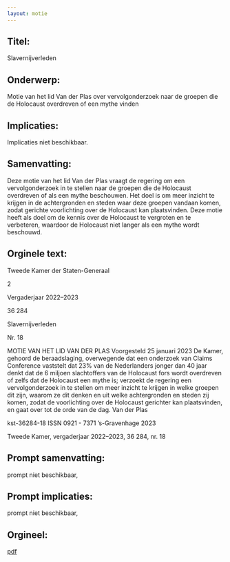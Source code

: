 ```yaml
---
layout: motie
---
```

## Titel:
Slavernijverleden
## Onderwerp:
Motie van het lid Van der Plas over vervolgonderzoek naar de groepen die de Holocaust overdreven of een mythe vinden 
## Implicaties:
Implicaties niet beschikbaar.
## Samenvatting:

Deze motie van het lid Van der Plas vraagt de regering om een vervolgonderzoek in te stellen naar de groepen die de Holocaust overdreven of als een mythe beschouwen. Het doel is om meer inzicht te krijgen in de achtergronden en steden waar deze groepen vandaan komen, zodat gerichte voorlichting over de Holocaust kan plaatsvinden. Deze motie heeft als doel om de kennis over de Holocaust te vergroten en te verbeteren, waardoor de Holocaust niet langer als een mythe wordt beschouwd.
## Orginele text:


Tweede Kamer der Staten-Generaal

2

Vergaderjaar 2022–2023

36 284

Slavernijverleden

Nr. 18

MOTIE VAN HET LID VAN DER PLAS
Voorgesteld 25 januari 2023
De Kamer,
gehoord de beraadslaging,
overwegende dat een onderzoek van Claims Conference vaststelt dat 23%
van de Nederlanders jonger dan 40 jaar denkt dat de 6 miljoen slachtoffers van de Holocaust fors wordt overdreven of zelfs dat de Holocaust
een mythe is;
verzoekt de regering een vervolgonderzoek in te stellen om meer inzicht te
krijgen in welke groepen dit zijn, waarom ze dit denken en uit welke
achtergronden en steden zij komen, zodat de voorlichting over de
Holocaust gerichter kan plaatsvinden,
en gaat over tot de orde van de dag.
Van der Plas

kst-36284-18
ISSN 0921 - 7371
’s-Gravenhage 2023

Tweede Kamer, vergaderjaar 2022–2023, 36 284, nr. 18


## Prompt samenvatting:
prompt niet beschikbaar,

## Prompt implicaties:
prompt niet beschikbaar,
## Orgineel:
[pdf](https://gegevensmagazijn.tweedekamer.nl/OData/v4/2.0/Document(6a8bb18e-607c-4d21-bf10-50305a6076ef)/resource)
